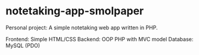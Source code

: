 # notetaking-app-smolpaper
Personal project: A simple notetaking web app written in PHP.

Frontend: Simple HTML/CSS
Backend: OOP PHP with MVC model
Database: MySQL (PDO)